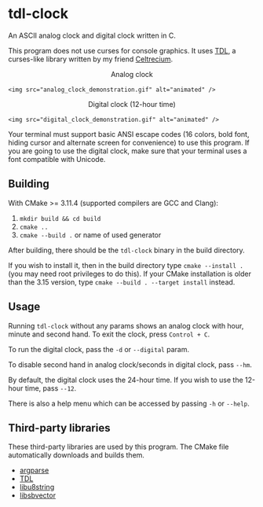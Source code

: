 # tdl-clock

An ASCII analog clock and digital clock written in C.

This program does not use curses for console graphics. It uses [TDL](https://github.com/celtrecium/tdl), a curses-like library written by my friend [Celtrecium](https://github.com/celtrecium).

<p align="center">
    Analog clock

    <img src="analog_clock_demonstration.gif" alt="animated" />
</p>

<p align="center">
    Digital clock (12-hour time)

    <img src="digital_clock_demonstration.gif" alt="animated" />
</p>

Your terminal must support basic ANSI escape codes (16 colors, bold font, hiding cursor and alternate screen for convenience) to use this program.
If you are going to use the digital clock, make sure that your terminal uses a font compatible with Unicode.

## Building

With CMake >= 3.11.4 (supported compilers are GCC and Clang):
1. `mkdir build && cd build`
2. `cmake ..`
3. `cmake --build .` or name of used generator

After building, there should be the `tdl-clock` binary in the build directory.

If you wish to install it, then in the build directory type `cmake --install .` (you may need root privileges to do this).
If your CMake installation is older than the 3.15 version, type `cmake --build . --target install` instead.

## Usage

Running `tdl-clock` without any params shows an analog clock with hour, minute and second hand.
To exit the clock, press `Control + C`.

To run the digital clock, pass the `-d` or `--digital` param.

To disable second hand in analog clock/seconds in digital clock, pass `--hm`.

By default, the digital clock uses the 24-hour time. If you wish to use the 12-hour time, pass `--12`.

There is also a help menu which can be accessed by passing `-h` or `--help`.

## Third-party libraries

These third-party libraries are used by this program. The CMake file automatically downloads and builds them.

* [argparse](https://github.com/cofyc/argparse)
* [TDL](https://github.com/celtrecium/tdl)
* [libu8string](https://github.com/celtrecium/libu8string)
* [libsbvector](https://github.com/celtrecium/libsbvector)

